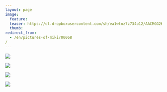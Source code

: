 ```yaml
---
layout: page
image:
  feature:
  teaser: https://dl.dropboxusercontent.com/sh/ea1wtnz7z734o12/AACMGG2K_U1oqBQw2KzIc7JLa/mikin-kuvat/3/DS42164-245px.jpg
  thumb:
redirect_from:
  - /en/pictures-of-miki/00068/
---
```


[![](https://dl.dropboxusercontent.com/sh/ea1wtnz7z734o12/AAC3BUm2RZOlgrs6GdBVO5mSa/mikin-kuvat/3/DS42129-800px.jpg)](https://dl.dropboxusercontent.com/sh/ea1wtnz7z734o12/AADqEQPKcWN4KBrybJ0Q8fjYa/mikin-kuvat/3/DS42129.jpg)

[![](https://dl.dropboxusercontent.com/sh/ea1wtnz7z734o12/AAAy0VPEuKmKj3ZqAWKsEK3Pa/mikin-kuvat/3/DS42138-800px.jpg)](https://dl.dropboxusercontent.com/sh/ea1wtnz7z734o12/AADCT-m4Pllel8VCUG4ai9Ona/mikin-kuvat/3/DS42138.jpg)

[![](https://dl.dropboxusercontent.com/sh/ea1wtnz7z734o12/AAAgDQurftP-LzHe7NBEaqMVa/mikin-kuvat/3/DS42142-800px.jpg)](https://dl.dropboxusercontent.com/sh/ea1wtnz7z734o12/AAC9-HVy8yAa5Nfd7JFaPKWya/mikin-kuvat/3/DS42142.jpg)

[![](https://dl.dropboxusercontent.com/sh/ea1wtnz7z734o12/AAClkHfI3tYcgptYH_3jZ7JMa/mikin-kuvat/3/DS42164-800px.jpg)](https://dl.dropboxusercontent.com/sh/ea1wtnz7z734o12/AAASU0uxNAyhDjy0MXzAqSKqa/mikin-kuvat/3/DS42164.jpg)

